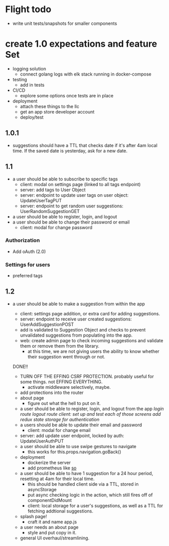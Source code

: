 # Flight todo

- write unit tests/snapshots for smaller components

# create 1.0 expectations and feature Set

- logging solution
  - connect golang logs with elk stack running in docker-compose
- testing
  - add in tests
- CI/CD
  - explore some options once tests are in place
- deployment
  - attach these things to the llc
  - get an app store developer account
  - deploy/test

## 1.0.1

- suggestions should have a TTL that checks date if it's after 4am local time. If the saved date is yesterday, ask for a new date.

## 1.1

- a user should be able to subscribe to specific tags
  - client: modal on settings page (linked to all tags endpoint)
  - server: add tags to User Object
  - server: endpoint to update user tags on user object: UpdateUserTagPUT
  - server: endpoint to get random user suggestions: UserRandomSuggestionGET
- a user should be able to register, login, and logout
- a user should be able to change their password or email
  - client: modal for change password

### Authorization

- Add oAuth (2.0)

### Settings for users

- preferred tags

## 1.2

- a user should be able to make a suggestion from within the app

  - client: settings page addition, or extra card for adding suggestions.
  - server: endpoint to receive user created suggestions: UserAddSuggestionPOST
  - add is validated to Suggestion Object and checks to prevent unvalidated suggestions from populating into the app.
  - web: create admin page to check incoming suggestions and validate them or remove them from the library.
    - at this time, we are not giving users the ability to know whether their suggestion went through or not.

  DONE!!

  - TURN OFF THE EFFING CSRF PROTECTION. probably useful for some things. not EFFING EVERYTHING.
    - activate middleware selectively, maybe.
  - add protections into the router
  - about page
    - figure out what the hell to put on it.
  - a user should be able to register, login, and logout from the app
    _login route_
    _logout route_
    _client: set up and test each of those screens_
    _add redux state storage for authentication_
  - a users should be able to update their email and password
    - client: modal for change email
  - server: add update user endpoint, locked by auth: UpdateUserAuthPUT
  - a user should be able to use swipe gestures to navigate
    - this works for this.props.navigation.goBack()
  - deployment
    - dockerize the server
    - add prometheus like [so](https://github.com/brancz/prometheus-example-app/blob/master/main.go)
  - a user should be able to have 1 suggestion for a 24 hour period, resetting at 4am for their local time.
    - this should be handled client side via a TTL, stored in asyncStorage
    - put async checking logic in the action, which still fires off of componentDidMount
    - client: local storage for a user's suggestions, as well as a TTL for fetching addtional suggestions.
  - splash page!
    - craft it and name app.js
  - a user needs an about page
    - style and put copy in it.
  - general UI overhaul/streamlining.
